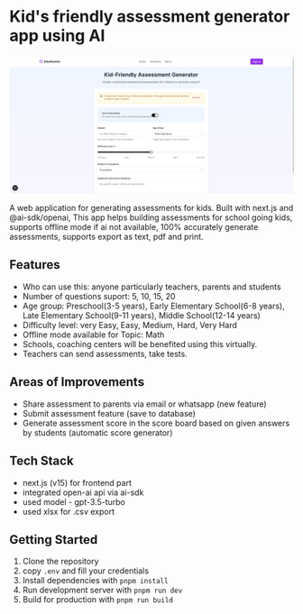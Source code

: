 # Kid's friendly assessment generator app using AI 

![assessment-generator-demo-pic](/public//assessment-ai.png)

A web application for generating assessments for kids. Built with next.js and @ai-sdk/openai, This app helps building assessments for school going kids, supports offline mode if ai not available, 100% accurately generate assessments, supports export as text, pdf and print.

## Features

- Who can use this: anyone particularly teachers, parents and students
- Number of questions suport: 5, 10, 15, 20
- Age group: Preschool(3-5 years), Early Elementary School(6-8 years), Late Elementary School(9-11 years), Middle School(12-14 years)
- Difficulty level: very Easy, Easy, Medium, Hard, Very Hard
- Offline mode available for Topic: Math
- Schools, coaching centers will be benefited using this virtually.
- Teachers can send assessments, take tests.

## Areas of Improvements

- Share assessment to parents via email or whatsapp (new feature)
- Submit assessment feature (save to database)
- Generate assessment score in the score board based on given answers by students (automatic score generator)


## Tech Stack

- next.js (v15) for frontend part
- integrated open-ai api via ai-sdk
- used model - gpt-3.5-turbo
- used xlsx for .csv export


## Getting Started

1. Clone the repository
2. copy `.env` and fill your credentials
3. Install dependencies with `pnpm install`
4. Run development server with `pnpm run dev`
5. Build for production with `pnpm run build`




